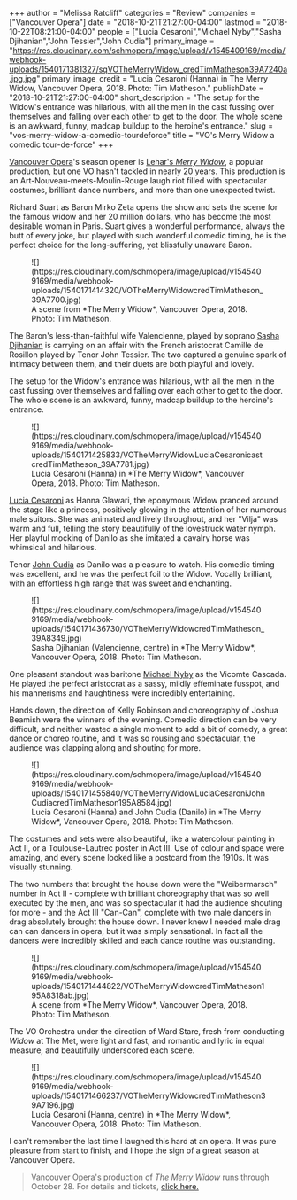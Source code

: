 +++
author = "Melissa Ratcliff"
categories = "Review"
companies = ["Vancouver Opera"]
date = "2018-10-21T21:27:00-04:00"
lastmod = "2018-10-22T08:21:00-04:00"
people = ["Lucia Cesaroni","Michael Nyby","Sasha Djihanian","John Tessier","John Cudia"]
primary_image = "https://res.cloudinary.com/schmopera/image/upload/v1545409169/media/webhook-uploads/1540171381327/sqVOTheMerryWidow_credTimMatheson39A7240a.jpg.jpg"
primary_image_credit = "Lucia Cesaroni (Hanna) in The Merry Widow, Vancouver Opera, 2018. Photo: Tim Matheson."
publishDate = "2018-10-21T21:27:00-04:00"
short_description = "The setup for the Widow&#039;s entrance was hilarious, with all the men in the cast fussing over themselves and falling over each other to get to the door. The whole scene is an awkward, funny, madcap buildup to the heroine&#039;s entrance."
slug = "vos-merry-widow-a-comedic-tourdeforce"
title = "VO&#039;s Merry Widow a comedic tour-de-force"
+++

[Vancouver Opera](/scene/companies/vancouver-opera/)'s season opener is [Lehar's *Merry Widow*](https://www.vancouveropera.ca/merry-widow/), a popular production, but one VO hasn't tackled in nearly 20 years. This production is an Art-Nouveau-meets-Moulin-Rouge laugh riot filled with spectacular costumes, brilliant dance numbers, and more than one unexpected twist.

Richard Suart as Baron Mirko Zeta opens the show and sets the scene for the famous widow and her 20 million dollars, who has become the most desirable woman in Paris. Suart gives a wonderful performance, always the butt of every joke, but played with such wonderful comedic timing, he is the perfect choice for the long-suffering, yet blissfully unaware Baron.

<figure data-type="image">
![](https://res.cloudinary.com/schmopera/image/upload/v1545409169/media/webhook-uploads/1540171414320/VOTheMerryWidowcredTimMatheson_39A7700.jpg)
<figcaption>A scene from *The Merry Widow*, Vancouver Opera, 2018. Photo: Tim Matheson.</figcaption>
</figure>

The Baron's less-than-faithful wife Valencienne, played by soprano [Sasha Djihanian](/scene/people/sasha-djihanian/) is carrying on an affair with the French aristocrat Camille de Rosillon played by Tenor John Tessier. The two captured a genuine spark of intimacy between them, and their duets are both playful and lovely. 

The setup for the Widow's entrance was hilarious, with all the men in the cast fussing over themselves and falling over each other to get to the door. The whole scene is an awkward, funny, madcap buildup to the heroine's entrance.

<figure data-type="image">
![](https://res.cloudinary.com/schmopera/image/upload/v1545409169/media/webhook-uploads/1540171425833/VOTheMerryWidowLuciaCesaronicastcredTimMatheson_39A7781.jpg)
<figcaption>Lucia Cesaroni (Hanna) in *The Merry Widow*, Vancouver Opera, 2018. Photo: Tim Matheson.</figcaption>
</figure>

[Lucia Cesaroni](/scene/people/lucia-cesaroni/) as Hanna Glawari, the eponymous Widow pranced around the stage like a princess, positively glowing in the attention of her numerous male suitors. She was animated and lively throughout, and her "Vilja" was warm and full, telling the story beautifully of the lovestruck water nymph. Her playful mocking of Danilo as she imitated a cavalry horse was whimsical and hilarious.

Tenor [John Cudia](/scene/people/john-cudia/) as Danilo was a pleasure to watch. His comedic timing was excellent, and he was the perfect foil to the Widow. Vocally brilliant, with an effortless high range that was sweet and enchanting.

<figure data-type="image">
![](https://res.cloudinary.com/schmopera/image/upload/v1545409169/media/webhook-uploads/1540171436730/VOTheMerryWidowcredTimMatheson_39A8349.jpg)
<figcaption>Sasha Djihanian (Valencienne, centre) in *The Merry Widow*, Vancouver Opera, 2018. Photo: Tim Matheson.</figcaption>
</figure>

One pleasant standout was baritone [Michael Nyby](/scene/people/michael-nyby/) as the Vicomte Cascada. He played the perfect aristocrat as a sassy, mildly effeminate fusspot, and his mannerisms and haughtiness were incredibly entertaining. 

Hands down, the direction of Kelly Robinson and choreography of Joshua Beamish were the winners of the evening. Comedic direction can be very difficult, and neither wasted a single moment to add a bit of comedy, a great dance or choreo routine, and it was so rousing and spectacular, the audience was clapping along and shouting for more. 

<figure data-type="image">
![](https://res.cloudinary.com/schmopera/image/upload/v1545409169/media/webhook-uploads/1540171455840/VOTheMerryWidowLuciaCesaroniJohnCudiacredTimMatheson195A8584.jpg)
<figcaption>Lucia Cesaroni (Hanna) and John Cudia (Danilo) in *The Merry Widow*, Vancouver Opera, 2018. Photo: Tim Matheson.</figcaption>
</figure>

The costumes and sets were also beautiful, like a watercolour painting in Act II, or a Toulouse-Lautrec poster in Act III. Use of colour and space were amazing, and every scene looked like a postcard from the 1910s. It was visually stunning. 

The two numbers that brought the house down were the "Weibermarsch" number in Act II - complete with brilliant choreography that was so well executed by the men, and was so spectacular it had the audience shouting for more - and the Act III "Can-Can", complete with two male dancers in drag absolutely brought the house down. I never knew I needed male drag can can dancers in opera, but it was simply sensational. In fact all the dancers were incredibly skilled and each dance routine was outstanding. 

<figure data-type="image">
![](https://res.cloudinary.com/schmopera/image/upload/v1545409169/media/webhook-uploads/1540171444822/VOTheMerryWidowcredTimMatheson195A8318ab.jpg)
<figcaption>A scene from *The Merry Widow*, Vancouver Opera, 2018. Photo: Tim Matheson.</figcaption>
</figure>

The VO Orchestra under the direction of Ward Stare, fresh from conducting *Widow* at The Met, were light and fast, and romantic and lyric in equal measure, and beautifully underscored each scene. 

<figure data-type="image">
![](https://res.cloudinary.com/schmopera/image/upload/v1545409169/media/webhook-uploads/1540171466237/VOTheMerryWidowcredTimMatheson39A7196.jpg)
<figcaption>Lucia Cesaroni (Hanna, centre) in *The Merry Widow*, Vancouver Opera, 2018. Photo: Tim Matheson.</figcaption>
</figure>

I can't remember the last time I laughed this hard at an opera. It was pure pleasure from start to finish, and I hope the sign of a great season at Vancouver Opera.

>Vancouver Opera's production of *The Merry Widow* runs through October 28. For details and tickets, [click here.](https://www.vancouveropera.ca/merry-widow/)
